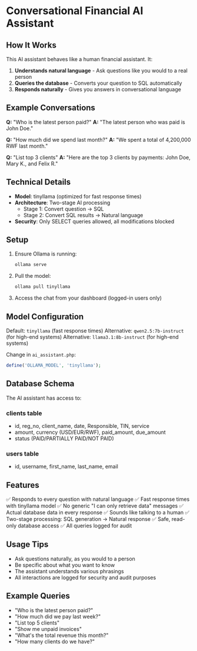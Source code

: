 # Conversational Financial AI Assistant

## How It Works

This AI assistant behaves like a human financial assistant. It:

1. **Understands natural language** - Ask questions like you would to a real person
2. **Queries the database** - Converts your question to SQL automatically
3. **Responds naturally** - Gives you answers in conversational language

## Example Conversations

**Q:** "Who is the latest person paid?"
**A:** "The latest person who was paid is John Doe."

**Q:** "How much did we spend last month?"
**A:** "We spent a total of 4,200,000 RWF last month."

**Q:** "List top 3 clients"
**A:** "Here are the top 3 clients by payments: John Doe, Mary K., and Felix R."

## Technical Details

- **Model**: tinyllama (optimized for fast response times)
- **Architecture**: Two-stage AI processing
  - Stage 1: Convert question → SQL
  - Stage 2: Convert SQL results → Natural language
- **Security**: Only SELECT queries allowed, all modifications blocked

## Setup

1. Ensure Ollama is running:
   ```bash
   ollama serve
   ```

2. Pull the model:
   ```bash
   ollama pull tinyllama
   ```

3. Access the chat from your dashboard (logged-in users only)

## Model Configuration

Default: `tinyllama` (fast response times)
Alternative: `qwen2.5:7b-instruct` (for high-end systems)
Alternative: `llama3.1:8b-instruct` (for high-end systems)

Change in `ai_assistant.php`:
```php
define('OLLAMA_MODEL', 'tinyllama');
```

## Database Schema

The AI assistant has access to:

### clients table
- id, reg_no, client_name, date, Responsible, TIN, service
- amount, currency (USD/EUR/RWF), paid_amount, due_amount
- status (PAID/PARTIALLY PAID/NOT PAID)

### users table
- id, username, first_name, last_name, email

## Features

✅ Responds to every question with natural language
✅ Fast response times with tinyllama model
✅ No generic "I can only retrieve data" messages
✅ Actual database data in every response
✅ Sounds like talking to a human
✅ Two-stage processing: SQL generation → Natural response
✅ Safe, read-only database access
✅ All queries logged for audit

## Usage Tips

- Ask questions naturally, as you would to a person
- Be specific about what you want to know
- The assistant understands various phrasings
- All interactions are logged for security and audit purposes

## Example Queries

- "Who is the latest person paid?"
- "How much did we pay last week?"
- "List top 5 clients"
- "Show me unpaid invoices"
- "What's the total revenue this month?"
- "How many clients do we have?"
